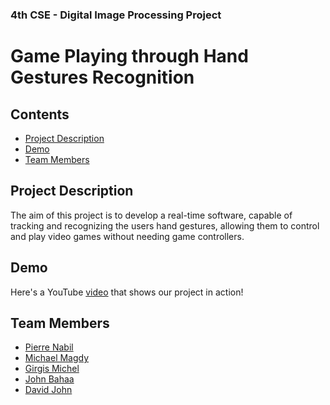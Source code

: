 ### 4th CSE - Digital Image Processing Project
# Game Playing through Hand Gestures Recognition


## Contents
 - [Project Description](#Project-Description)
 - [Demo](#Demo)
 - [Team Members](#Team-Members)

## Project Description
The aim of this project is to develop a real-time software, capable of tracking and recognizing the users hand gestures, allowing them to control and play video games without needing game controllers.

## Demo
Here's a YouTube [video]() that shows our project in action!

## Team Members

- [Pierre Nabil](https://github.com/PierreNabil)
- [Michael Magdy](https://github.com/Michael-M-Mike)
- [Girgis Michel](https://github.com/girgismicheal)
- [John Bahaa](https://github.com/John-Bahaa)
- [David John](https://github.com/DJ-Man-2099)
